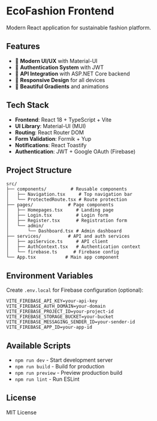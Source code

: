 # EcoFashion Frontend

Modern React application for sustainable fashion platform.

## Features

- 🌱 **Modern UI/UX** with Material-UI
- 🔐 **Authentication System** with JWT
- 🔄 **API Integration** with ASP.NET Core backend
- 📱 **Responsive Design** for all devices
- 🎨 **Beautiful Gradients** and animations

## Tech Stack

- **Frontend**: React 18 + TypeScript + Vite
- **UI Library**: Material-UI (MUI)
- **Routing**: React Router DOM
- **Form Validation**: Formik + Yup
- **Notifications**: React Toastify
- **Authentication**: JWT + Google OAuth (Firebase)

## Project Structure

```
src/
├── components/         # Reusable components
│   ├── Navigation.tsx     # Top navigation bar
│   └── ProtectedRoute.tsx # Route protection
├── pages/             # Page components
│   ├── Homepages.tsx     # Landing page
│   ├── Login.tsx         # Login form
│   ├── Register.tsx      # Registration form
│   └── admin/
│       └── Dashboard.tsx # Admin dashboard
├── services/          # API and auth services
│   ├── apiService.ts     # API client
│   ├── AuthContext.tsx   # Authentication context
│   └── firebase.ts      # Firebase config
└── App.tsx           # Main app component
```

## Environment Variables

Create `.env.local` for Firebase configuration (optional):

```
VITE_FIREBASE_API_KEY=your-api-key
VITE_FIREBASE_AUTH_DOMAIN=your-domain
VITE_FIREBASE_PROJECT_ID=your-project-id
VITE_FIREBASE_STORAGE_BUCKET=your-bucket
VITE_FIREBASE_MESSAGING_SENDER_ID=your-sender-id
VITE_FIREBASE_APP_ID=your-app-id
```

## Available Scripts

- `npm run dev` - Start development server
- `npm run build` - Build for production
- `npm run preview` - Preview production build
- `npm run lint` - Run ESLint

## License

MIT License
